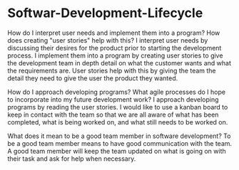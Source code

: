 # Softwar-Development-Lifecycle

How do I interpret user needs and implement them into a program? How does creating "user stories" help with this?
  I interpret user needs by discussing their desires for the product prior to starting the development process.  I implement them into a program by creating user stories to give the development team in depth detail on what the customer wants and what the requirements are.  User stories help with this by giving the team the detail they need to give the user the product they wanted.
  
How do I approach developing programs?  What agile processes do I hope to incorporate into my future development work?
    I approach developing programs by reading the user stories.  I would like to use a kanban board to keep in contact with the team so that we are all aware of what has been completed, what is being worked on, and what still needs to be worked on.
    
What does it mean to be a good team member in software development?
     To be a good team member means to have good communication with the team.  A good team member will keep the team updated on what is going on with their task and ask for help when necessary.
